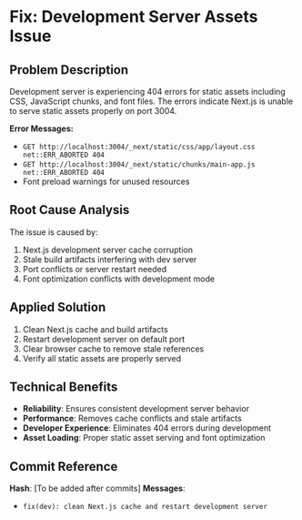 # Fix: Development Server Assets Issue

## Problem Description
Development server is experiencing 404 errors for static assets including CSS, JavaScript chunks, and font files. The errors indicate Next.js is unable to serve static assets properly on port 3004.

**Error Messages:**
- `GET http://localhost:3004/_next/static/css/app/layout.css net::ERR_ABORTED 404`
- `GET http://localhost:3004/_next/static/chunks/main-app.js net::ERR_ABORTED 404`
- Font preload warnings for unused resources

## Root Cause Analysis
The issue is caused by:
1. Next.js development server cache corruption
2. Stale build artifacts interfering with dev server
3. Port conflicts or server restart needed
4. Font optimization conflicts with development mode

## Applied Solution
1. Clean Next.js cache and build artifacts
2. Restart development server on default port
3. Clear browser cache to remove stale references
4. Verify all static assets are properly served

## Technical Benefits
- **Reliability**: Ensures consistent development server behavior
- **Performance**: Removes cache conflicts and stale artifacts
- **Developer Experience**: Eliminates 404 errors during development
- **Asset Loading**: Proper static asset serving and font optimization

## Commit Reference
**Hash**: [To be added after commits]
**Messages**: 
- `fix(dev): clean Next.js cache and restart development server`